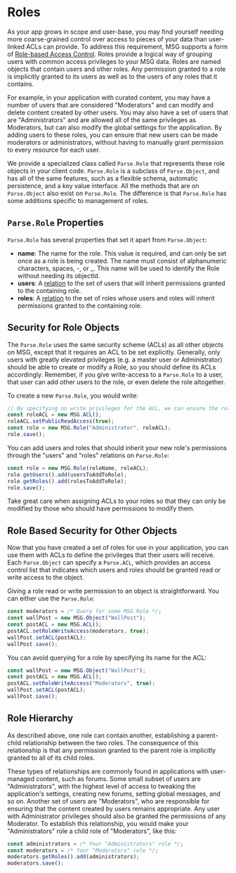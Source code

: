 # Roles

As your app grows in scope and user-base, you may find yourself needing more coarse-grained control over access to pieces of your data than user-linked ACLs can provide. To address this requirement, MSG supports a form of [Role-based Access Control](http://en.wikipedia.org/wiki/Role-based_access_control). Roles provide a logical way of grouping users with common access privileges to your MSG data. Roles are named objects that contain users and other roles.  Any permission granted to a role is implicitly granted to its users as well as to the users of any roles that it contains.

For example, in your application with curated content, you may have a number of users that are considered "Moderators" and can modify and delete content created by other users.  You may also have a set of users that are "Administrators" and are allowed all of the same privileges as Moderators, but can also modify the global settings for the application. By adding users to these roles, you can ensure that new users can be made moderators or administrators, without having to manually grant permission to every resource for each user.

We provide a specialized class called `Parse.Role` that represents these role objects in your client code. `Parse.Role` is a subclass of `Parse.Object`, and has all of the same features, such as a flexible schema, automatic persistence, and a key value interface.  All the methods that are on `Parse.Object` also  exist on `Parse.Role`.  The difference is that `Parse.Role` has some additions specific to management of roles.

## `Parse.Role` Properties

`Parse.Role` has several properties that set it apart from `Parse.Object`:

*   **name**: The name for the role.  This value is required, and can only be set once as a role is being created.  The name must consist of alphanumeric characters, spaces, -, or _.  This name will be used to identify the Role without needing its objectId.
*   **users**: A [relation](#one-to-one-and-one-to-many-relationships) to the set of users that will inherit permissions granted to the containing role.
*   **roles**: A [relation](#many-to-many-relationships) to the set of roles whose users and roles will inherit permissions granted to the containing role.

## Security for Role Objects

The `Parse.Role` uses the same security scheme (ACLs) as all other objects on MSG, except that it requires an ACL to be set explicitly. Generally, only users with greatly elevated privileges (e.g. a master user or Administrator) should be able to create or modify a Role, so you should define its ACLs accordingly.  Remember, if you give write-access to a `Parse.Role` to a user, that user can add other users to the role, or even delete the role altogether.

To create a new `Parse.Role`, you would write:

```javascript
// By specifying no write privileges for the ACL, we can ensure the role cannot be altered.
const roleACL = new MSG.ACL();
roleACL.setPublicReadAccess(true);
const role = new MSG.Role("Administrator", roleACL);
role.save();
```

You can add users and roles that should inherit your new role's permissions through the "users" and "roles" relations on `Parse.Role`:

```javascript
const role = new MSG.Role(roleName, roleACL);
role.getUsers().add(usersToAddToRole);
role.getRoles().add(rolesToAddToRole);
role.save();
```

Take great care when assigning ACLs to your roles so that they can only be modified by those who should have permissions to modify them.

## Role Based Security for Other Objects

Now that you have created a set of roles for use in your application, you can use them with ACLs to define the privileges that their users will receive. Each `Parse.Object` can specify a `Parse.ACL`, which provides an access control list that indicates which users and roles should be granted read or write access to the object.

Giving a role read or write permission to an object is straightforward.  You can either use the `Parse.Role`:

```javascript
const moderators = /* Query for some MSG.Role */;
const wallPost = new MSG.Object("WallPost");
const postACL = new MSG.ACL();
postACL.setRoleWriteAccess(moderators, true);
wallPost.setACL(postACL);
wallPost.save();
```

You can avoid querying for a role by specifying its name for the ACL:

```javascript
const wallPost = new MSG.Object("WallPost");
const postACL = new MSG.ACL();
postACL.setRoleWriteAccess("Moderators", true);
wallPost.setACL(postACL);
wallPost.save();
```

## Role Hierarchy

As described above, one role can contain another, establishing a parent-child relationship between the two roles. The consequence of this relationship is that any permission granted to the parent role is implicitly granted to all of its child roles.

These types of relationships are commonly found in applications with user-managed content, such as forums. Some small subset of users are "Administrators", with the highest level of access to tweaking the application's settings, creating new forums, setting global messages, and so on. Another set of users are "Moderators", who are responsible for ensuring that the content created by users remains appropriate. Any user with Administrator privileges should also be granted the permissions of any Moderator. To establish this relationship, you would make your "Administrators" role a child role of "Moderators", like this:

```javascript
const administrators = /* Your "Administrators" role */;
const moderators = /* Your "Moderators" role */;
moderators.getRoles().add(administrators);
moderators.save();
```
